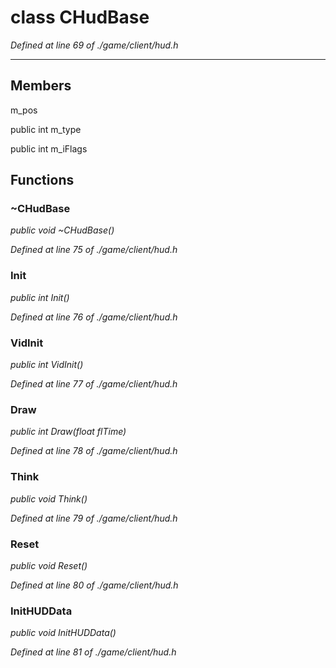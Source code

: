 # class CHudBase

*Defined at line 69 of ./game/client/hud.h*

-----------------------------------------------------



## Members

 m_pos

public int m_type

public int m_iFlags



## Functions

### ~CHudBase

*public void ~CHudBase()*

*Defined at line 75 of ./game/client/hud.h*

### Init

*public int Init()*

*Defined at line 76 of ./game/client/hud.h*

### VidInit

*public int VidInit()*

*Defined at line 77 of ./game/client/hud.h*

### Draw

*public int Draw(float flTime)*

*Defined at line 78 of ./game/client/hud.h*

### Think

*public void Think()*

*Defined at line 79 of ./game/client/hud.h*

### Reset

*public void Reset()*

*Defined at line 80 of ./game/client/hud.h*

### InitHUDData

*public void InitHUDData()*

*Defined at line 81 of ./game/client/hud.h*



